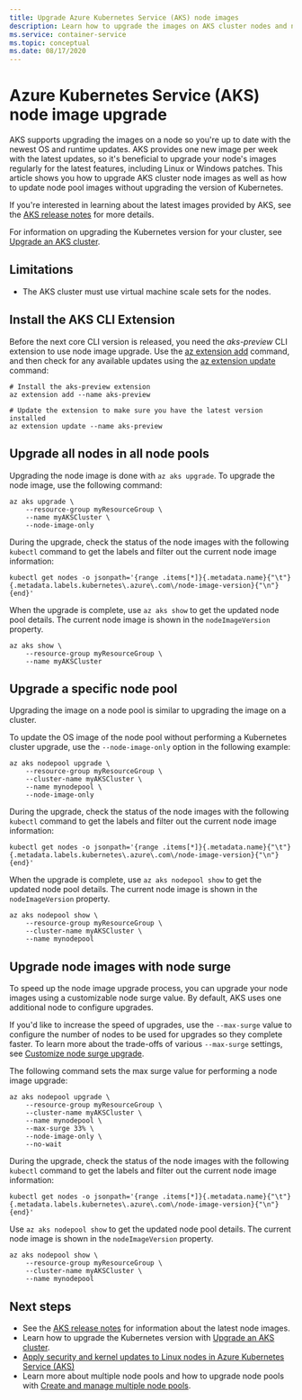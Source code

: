 ```yaml
---
title: Upgrade Azure Kubernetes Service (AKS) node images 
description: Learn how to upgrade the images on AKS cluster nodes and node pools.
ms.service: container-service
ms.topic: conceptual
ms.date: 08/17/2020
---
```


# Azure Kubernetes Service (AKS) node image upgrade

AKS supports upgrading the images on a node so you're up to date with the newest OS and runtime updates. AKS provides one new image per week with the latest updates, so it's beneficial to upgrade your node's images regularly for the latest features, including Linux or Windows patches. This article shows you how to upgrade AKS cluster node images as well as how to update node pool images without upgrading the version of Kubernetes.

If you're interested in learning about the latest images provided by AKS, see the [AKS release notes](https://github.com/Azure/AKS/releases) for more details.

For information on upgrading the Kubernetes version for your cluster, see [Upgrade an AKS cluster][upgrade-cluster].

## Limitations

* The AKS cluster must use virtual machine scale sets for the nodes.

## Install the AKS CLI Extension

Before the next core CLI version is released, you need the *aks-preview* CLI extension to use node image upgrade. Use the [az extension add][az-extension-add] command, and then check for any available updates using the [az extension update][az-extension-update] command:

```azurecli
# Install the aks-preview extension
az extension add --name aks-preview

# Update the extension to make sure you have the latest version installed
az extension update --name aks-preview
```

## Upgrade all nodes in all node pools

Upgrading the node image is done with `az aks upgrade`. To upgrade the node image, use the following command:

```azurecli
az aks upgrade \
    --resource-group myResourceGroup \
    --name myAKSCluster \
    --node-image-only
```

During the upgrade, check the status of the node images with the following `kubectl` command to get the labels and filter out the current node image information:

```azurecli
kubectl get nodes -o jsonpath='{range .items[*]}{.metadata.name}{"\t"}{.metadata.labels.kubernetes\.azure\.com\/node-image-version}{"\n"}{end}'
```

When the upgrade is complete, use `az aks show` to get the updated node pool details. The current node image is shown in the `nodeImageVersion` property.

```azurecli
az aks show \
    --resource-group myResourceGroup \
    --name myAKSCluster
```

## Upgrade a specific node pool

Upgrading the image on a node pool is similar to upgrading the image on a cluster.

To update the OS image of the node pool without performing a Kubernetes cluster upgrade, use the `--node-image-only` option in the following example:

```azurecli
az aks nodepool upgrade \
    --resource-group myResourceGroup \
    --cluster-name myAKSCluster \
    --name mynodepool \
    --node-image-only
```

During the upgrade, check the status of the node images with the following `kubectl` command to get the labels and filter out the current node image information:

```azurecli
kubectl get nodes -o jsonpath='{range .items[*]}{.metadata.name}{"\t"}{.metadata.labels.kubernetes\.azure\.com\/node-image-version}{"\n"}{end}'
```

When the upgrade is complete, use `az aks nodepool show` to get the updated node pool details. The current node image is shown in the `nodeImageVersion` property.

```azurecli
az aks nodepool show \
    --resource-group myResourceGroup \
    --cluster-name myAKSCluster \
    --name mynodepool
```

## Upgrade node images with node surge

To speed up the node image upgrade process, you can upgrade your node images using a customizable node surge value. By default, AKS uses one additional node to configure upgrades.

If you'd like to increase the speed of upgrades, use the `--max-surge` value to configure the number of nodes to be used for upgrades so they complete faster. To learn more about the trade-offs of various `--max-surge` settings, see [Customize node surge upgrade][max-surge].

The following command sets the max surge value for performing a node image upgrade:

```azurecli
az aks nodepool upgrade \
    --resource-group myResourceGroup \
    --cluster-name myAKSCluster \
    --name mynodepool \
    --max-surge 33% \
    --node-image-only \
    --no-wait
```

During the upgrade, check the status of the node images with the following `kubectl` command to get the labels and filter out the current node image information:

```azurecli
kubectl get nodes -o jsonpath='{range .items[*]}{.metadata.name}{"\t"}{.metadata.labels.kubernetes\.azure\.com\/node-image-version}{"\n"}{end}'
```

Use `az aks nodepool show` to get the updated node pool details. The current node image is shown in the `nodeImageVersion` property.

```azurecli
az aks nodepool show \
    --resource-group myResourceGroup \
    --cluster-name myAKSCluster \
    --name mynodepool
```

## Next steps

- See the [AKS release notes](https://github.com/Azure/AKS/releases) for information about the latest node images.
- Learn how to upgrade the Kubernetes version with [Upgrade an AKS cluster][upgrade-cluster].
- [Apply security and kernel updates to Linux nodes in Azure Kubernetes Service (AKS)][security-update]
- Learn more about multiple node pools and how to upgrade node pools with [Create and manage multiple node pools][use-multiple-node-pools].

<!-- LINKS - internal -->
[upgrade-cluster]: upgrade-cluster.md
[security-update]: node-updates-kured.md
[use-multiple-node-pools]: use-multiple-node-pools.md
[max-surge]: upgrade-cluster.md#customize-node-surge-upgrade
[az-extension-add]: /cli/azure/extension#az-extension-add
[az-extension-update]: /cli/azure/extension#az-extension-update
